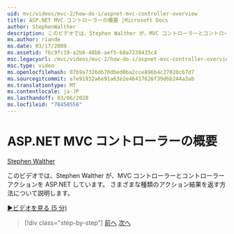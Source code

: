 ```yaml
---
uid: mvc/videos/mvc-2/how-do-i/aspnet-mvc-controller-overview
title: ASP.NET MVC コントローラーの概要 |Microsoft Docs
author: StephenWalther
description: このビデオでは、Stephen Walther が、MVC コントローラーとコントローラーアクションを ASP.NET しています。 さまざまな種類のアクション結果を返す方法について説明します。
ms.author: riande
ms.date: 03/17/2009
ms.assetid: f6c9fc19-a2b8-48b6-aef5-68a7239435c4
msc.legacyurl: /mvc/videos/mvc-2/how-do-i/aspnet-mvc-controller-overview
msc.type: video
ms.openlocfilehash: 07b9a7326db70dbed0ba2cce896b4c27020c67d7
ms.sourcegitcommit: e7e91932a6e91a63e2e46417626f39d6b244a3ab
ms.translationtype: MT
ms.contentlocale: ja-JP
ms.lasthandoff: 03/06/2020
ms.locfileid: "78450556"
---
```

# <a name="aspnet-mvc-controller-overview"></a>ASP.NET MVC コントローラーの概要

[Stephen Walther](https://github.com/StephenWalther)

このビデオでは、Stephen Walther が、MVC コントローラーとコントローラーアクションを ASP.NET しています。 さまざまな種類のアクション結果を返す方法について説明します。

[&#9654;ビデオを見る (5 分)](https://channel9.msdn.com/Blogs/ASP-NET-Site-Videos/aspnet-mvc-controller-overview)

> [!div class="step-by-step"]
> [前へ](understanding-models-views-and-controllers.md)
> [次へ](understanding-controllers-controller-actions-and-action-results.md)
